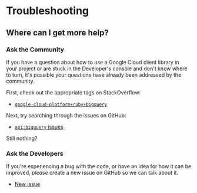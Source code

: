 # Troubleshooting

## Where can I get more help?

### Ask the Community

If you have a question about how to use a Google Cloud client library in your
project or are stuck in the Developer's console and don't know where to turn,
it's possible your questions have already been addressed by the community.

First, check out the appropriate tags on StackOverflow:
  - [`google-cloud-platform+ruby+bigquery`][so-ruby]

Next, try searching through the issues on GitHub:

  - [`api:bigquery` issues][gh-search-ruby]

Still nothing?

### Ask the Developers

If you're experiencing a bug with the code, or have an idea for how it can be
improved, *please* create a new issue on GitHub so we can talk about it.

  - [New issue][gh-ruby]

[so-ruby]: http://stackoverflow.com/questions/tagged/google-cloud-platform+ruby+bigquery

[gh-search-ruby]: https://github.com/googleapis/google-cloud-ruby/issues?q=label%3A%22api%3A+bigquery%22

[gh-ruby]: https://github.com/googleapis/google-cloud-ruby/issues/new
